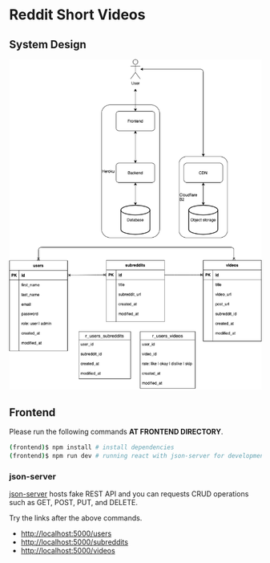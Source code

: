 # Reddit Short Videos

## System Design

![alt text](./system-design.png)

## Frontend

Please run the following commands **AT FRONTEND DIRECTORY**.

```sh
(frontend)$ npm install # install dependencies
(frontend)$ npm run dev # running react with json-server for development
```

### json-server

[json-server](https://github.com/typicode/json-server) hosts fake REST API and you can requests CRUD operations such as GET, POST, PUT, and DELETE.

Try the links after the above commands.
- [http://localhost:5000/users](http://localhost:5000/users)
- [http://localhost:5000/subreddits](http://localhost:5000/subreddits)
- [http://localhost:5000/videos](http://localhost:5000/videos)

